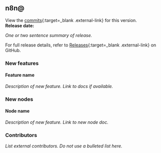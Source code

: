 <!--
# How to use this template

1. Make a new branch, including the release number in the name. For example: 0.190.0-release-note
2. Copy the template into the top of the release note file: https://github.com/n8n-io/n8n-docs/blob/main/docs/reference/release-notes.md (don't copy this comment).
3. Add the link to the GitHub change comparison. For example: https://github.com/n8n-io/n8n/compare/n8n@0.189.1...n8n@0.190.0 You can find this link from the GitHub changelog doc: https://github.com/n8n-io/n8n/blob/master/CHANGELOG.md
4. Placeholder text is in <>. Make sure to replace it! 
5. Refer to the GitHub changelog to help get started: https://github.com/n8n-io/n8n/blob/master/CHANGELOG.md For minor changes, you may be able to copy directly from that changelog. For larger features, or if anything is unclear, do some research and add more detail.

Make sure to refer to the style guide: https://github.com/n8n-io/n8n-docs/wiki
You can find more info on working with the docs project in the README: https://github.com/n8n-io/n8n-docs/blob/main/README.md

-->


## n8n@<version-number>

View the [commits](<url for GitHub's 'Comparing changes' view, comparing this release to the previous one>){:target=_blank .external-link} for this version.<br />
**Release date:** <yyyy-MM-dd>

_One or two sentence summary of release._

For full release details, refer to [Releases](https://github.com/n8n-io/n8n/releases){:target=_blank .external-link} on GitHub.

<!-- if this release contains breaking changes, include the breaking changes warning 

!!! warning "Breaking changes"
    Please note that this version contains a breaking change. The minimum Node.js version is now v16. You can read more about it [here](https://github.com/n8n-io/n8n/blob/master/packages/cli/BREAKING-CHANGES.md#02230){:target=_blank .external-link}.

-->

<!--  Explain the different versions. This note should go on both the latest and next versions, and be updated as the version status updates. For the next version, add: "Use the next version to try n8n's newest features, and to help test 

!!! note "<Latest/Next> version"
	This is the <Latest/Next> version. n8n recommends using the latest version. The next version may be unstable. To report issues, use the [forum](https://community.n8n.io/c/questions/12){:target=_blank .external-link}.

-->
	
### New features

<!-- Use the new feature box for major new features. 
This section should only contain new features that are likely to interest users -->

<div class="n8n-new-features" markdown>

#### Feature name

_Description of new feature. Link to docs if available._

</div>


### New nodes

<div class="n8n-new-features" markdown>

#### Node name

_Description of new feature. Link to new node doc._

</div>


### Contributors

_List external contributors. Do not use a bulleted list here._



